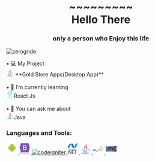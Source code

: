 <h1 align="center">~~~~~~~~~<br>Hello There</h1>
<h3 align="center">only a person who Enjoy this life</h3>
<p align="left"> <img src="https://komarev.com/ghpvc/?username=zerogride&label=Profile%20views&color=0e75b6&style=flat" alt="zerogride" />
</p>
• 💻 My Project<br>
<a href="#" target="_blank" rel="noreferrer"> <img src="https://raw.githubusercontent.com/devicons/devicon/master/icons/java/java-original.svg" alt="java" width="20" height="20"/></a> **Gold Store Apps(Desktop App)**
<br><br>
• 📒 I’m currently learning<br>
<a href="#" target="_blank" rel="noreferrer"><img src="https://raw.githubusercontent.com/devicons/devicon/master/icons/react/react-original-wordmark.svg" alt="react" width="20" height="20"/></a>React Js
<br><br>
• 💬 You can ask me about<br>
<a href="#" target="_blank" rel="noreferrer"> <img src="https://raw.githubusercontent.com/devicons/devicon/master/icons/java/java-original.svg" alt="java" width="20" height="20"/></a>Java
<br>
</p><h3 align="left">Languages and Tools:</h3>
<p align="left"> 

<a href="#" target="_blank" rel="noreferrer">
<img src="https://raw.githubusercontent.com/devicons/devicon/master/icons/android/android-original-wordmark.svg" alt="android" width="30" height="30"/>
</a>
<a href="#" target="_blank" rel="noreferrer">
<img src="https://raw.githubusercontent.com/devicons/devicon/master/icons/bootstrap/bootstrap-plain-wordmark.svg" alt="bootstrap" width="30" height="30"/>
</a>
<a href="#" target="_blank" rel="noreferrer">
<img src="https://cdn.worldvectorlogo.com/logos/codeigniter.svg" alt="codeigniter" width="30" height="30"/>
</a>
<a href="#" target="_blank" rel="noreferrer">
<img src="https://raw.githubusercontent.com/devicons/devicon/master/icons/dot-net/dot-net-original-wordmark.svg" alt="dotnet" width="30" height="30"/>
</a>
<a href="#" target="_blank" rel="noreferrer">
<img src="https://raw.githubusercontent.com/devicons/devicon/master/icons/java/java-original.svg" alt="java" width="30" height="30"/>
</a>
<a href="#" target="_blank" rel="noreferrer">
<img src="https://raw.githubusercontent.com/devicons/devicon/master/icons/mysql/mysql-original-wordmark.svg" alt="mysql" width="30" height="30"/>
</a>
<a href="#" target="_blank" rel="noreferrer">
<img src="https://raw.githubusercontent.com/devicons/devicon/master/icons/php/php-original.svg" alt="php" width="30" height="30"/></p>
</a>
